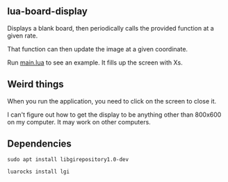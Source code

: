 ## lua-board-display

Displays a blank board, then periodically calls the provided function at a given rate.

That function can then update the image at a given coordinate.

Run [main.lua](./src/main.lua) to see an example. It fills up the screen with Xs.

## Weird things
When you run the application, you need to click on the screen to close it.

I can't figure out how to get the display to be anything other than 800x600 on my computer. It may work on other computers.

## Dependencies
`sudo apt install libgirepository1.0-dev`

`luarocks install lgi`
